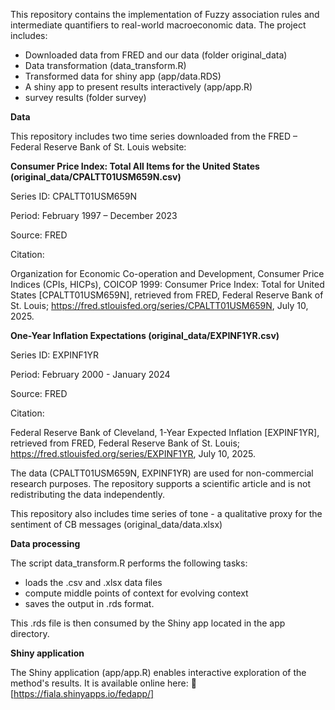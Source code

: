 This repository contains the implementation of  Fuzzy association rules and intermediate quantifiers to real-world macroeconomic data.
The project includes:
  - Downloaded data from FRED and our data (folder original_data)
  - Data transformation (data_transform.R)
  - Transformed data for shiny app (app/data.RDS)
  - A shiny app to present results interactively (app/app.R)
  - survey results (folder survey)

**Data**

This repository includes two time series downloaded from the FRED – Federal Reserve Bank of St. Louis website:

**Consumer Price Index: Total All Items for the United States (original_data/CPALTT01USM659N.csv)**

Series ID: CPALTT01USM659N

Period: February 1997 – December 2023

Source: FRED

Citation:

Organization for Economic Co-operation and Development, Consumer Price Indices (CPIs, HICPs), COICOP 1999: Consumer Price Index: Total for United States [CPALTT01USM659N], retrieved from FRED, Federal Reserve Bank of St. Louis; https://fred.stlouisfed.org/series/CPALTT01USM659N, July 10, 2025. 

**One-Year Inflation Expectations (original_data/EXPINF1YR.csv)**

Series ID: EXPINF1YR

Period: February 2000 - January 2024

Source: FRED

Citation:

Federal Reserve Bank of Cleveland, 1-Year Expected Inflation [EXPINF1YR], retrieved from FRED, Federal Reserve Bank of St. Louis; https://fred.stlouisfed.org/series/EXPINF1YR, July 10, 2025. 

The data (CPALTT01USM659N, EXPINF1YR)  are used for non-commercial research purposes.
The repository supports a scientific article and is not redistributing the data independently.

This repository also includes time series of tone - a qualitative proxy for the sentiment of CB messages (original_data/data.xlsx)

**Data processing**

The script data_transform.R performs the following tasks:

- loads the .csv and .xlsx data files
- compute middle points of context for evolving context
- saves the output in .rds format.

This .rds file is then consumed by the Shiny app located in the app directory.

**Shiny application**

The Shiny application (app/app.R) enables interactive exploration of the method's results. It is available online here:
🔗 [https://fiala.shinyapps.io/fedapp/]


